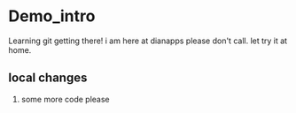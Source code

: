 # Demo_intro
Learning git 
getting there!
i am here at dianapps please don't call.
let try it at home.

## local changes 

1. some  more code please
